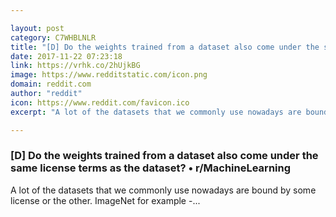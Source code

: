 ```yaml
---

layout: post
category: C7WHBLNLR
title: "[D] Do the weights trained from a dataset also come under the same license terms as the dataset? • r/MachineLearning"
date: 2017-11-22 07:23:18
link: https://vrhk.co/2hUjkBG
image: https://www.redditstatic.com/icon.png
domain: reddit.com
author: "reddit"
icon: https://www.reddit.com/favicon.ico
excerpt: "A lot of the datasets that we commonly use nowadays are bound by some license or the other. ImageNet for example -..."

---
```


### [D] Do the weights trained from a dataset also come under the same license terms as the dataset? • r/MachineLearning

A lot of the datasets that we commonly use nowadays are bound by some license or the other. ImageNet for example -...
